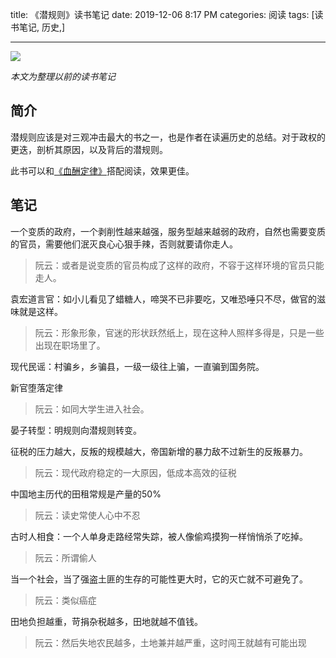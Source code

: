 title: 《潜规则》读书笔记
date: 2019-12-06 8:17 PM
categories: 阅读
tags: [读书笔记, 历史,]

---

![](http://image.runjf.com/mweb/2019-12-07-15756868332950.jpg?300x)

*本文为整理以前的读书笔记*

## 简介
潜规则应该是对三观冲击最大的书之一，也是作者在读遍历史的总结。对于政权的更迭，剖析其原因，以及背后的潜规则。

此书可以和[《血酬定律》](https://book.douban.com/subject/3640150/)搭配阅读，效果更佳。

<!--more-->

## 笔记
一个变质的政府，一个剥削性越来越强，服务型越来越弱的政府，自然也需要变质的官员，需要他们泯灭良心心狠手辣，否则就要请你走人。
>阮云：或者是说变质的官员构成了这样的政府，不容于这样环境的官员只能走人。

袁宏道言官：如小儿看见了蜡糖人，啼哭不已非要吃，又唯恐唾只不尽，做官的滋味就是这样。
>阮云：形象形象，官迷的形状跃然纸上，现在这种人照样多得是，只是一些出现在职场里了。

现代民谣：村骗乡，乡骗县，一级一级往上骗，一直骗到国务院。

新官堕落定律
>阮云：如同大学生进入社会。

晏子转型：明规则向潜规则转变。

征税的压力越大，反叛的规模越大，帝国新增的暴力敌不过新生的反叛暴力。
>阮云：现代政府稳定的一大原因，低成本高效的征税

中国地主历代的田租常规是产量的50%
>阮云：读史常使人心中不忍

古时人相食：一个人单身走路经常失踪，被人像偷鸡摸狗一样悄悄杀了吃掉。
>阮云：所谓偷人

当一个社会，当了强盗土匪的生存的可能性更大时，它的灭亡就不可避免了。
>阮云：类似癌症

田地负担越重，苛捐杂税越多，田地就越不值钱。
>阮云：然后失地农民越多，土地兼并越严重，这时闯王就越有可能出现
																																																																			